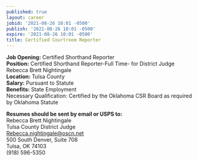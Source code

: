 ```yaml
---
published: true
layout: career
jobid: '2021-08-26 10:01 -0500'
publish: '2021-08-26 10:01 -0500'
expire: '2021-08-26 10:01 -0500'
title: Certified Courtroom Reporter
---
```

**Job Opening:** Certified Shorthand Reporter  
**Position:** Certified Shorthand Reporter-Full Time-
for District Judge Rebecca Brett Nightingale  
**Location:** Tulsa County   
**Salary:** Pursuant to Statute  
**Benefits:** State Employment  
Necessary Qualification: Certified by the Oklahoma CSR Board as required by Oklahoma Statute

**Resumes should be sent by email or USPS to:**  
Rebecca Brett Nightingale  
Tulsa County District Judge  
[Rebecca.nightingale@oscn.net](mailto:Rebecca.nightingale@oscn.net)  
500 South Denver, Suite 708  
Tulsa, OK 74103  
(918) 596-5350

